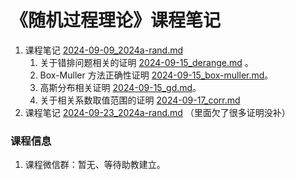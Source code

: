 # 《随机过程理论》课程笔记 

1. 课程笔记 [2024-09-09_2024a-rand.md](../../data/2024a-rand/2024-09-09_2024a-rand.md)
   1. 关于错排问题相关的证明 [2024-09-15_derange.md](../../data/2024a-rand/2024-09-15_derange.md) 。
   2. Box-Muller 方法正确性证明 [2024-09-15_box-muller.md](../../data/2024a-rand/2024-09-15_box-muller.md)。
   3. 高斯分布相关证明 [2024-09-15_gd.md](../../data/2024a-rand/2024-09-15_gd.md)。
   4. 关于相关系数取值范围的证明 [2024-09-17_corr.md](../../data/2024a-rand/2024-09-17_corr.md)
2. 课程笔记 [2024-09-23_2024a-rand.md](../../data/2024a-rand/2024-09-23_2024a-rand.md) （里面欠了很多证明没补）

### 课程信息

1. 课程微信群：暂无、等待助教建立。

